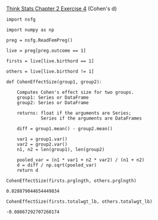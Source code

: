 [Think Stats Chapter 2 Exercise 4](http://greenteapress.com/thinkstats2/html/thinkstats2003.html#toc24) (Cohen's d)

>> 
```
import nsfg

import numpy as np
```
```
preg = nsfg.ReadFemPreg()

live = preg[preg.outcome == 1]
```
```
firsts = live[live.birthord == 1]

others = live[live.birthord != 1]
```
```
def CohenEffectSize(group1, group2):
    
    Computes Cohen's effect size for two groups. 
    group1: Series or DataFrame
    group2: Series or DataFrame

    returns: float if the arguments are Series;
             Series if the arguments are DataFrames
             
    diff = group1.mean() - group2.mean()

    var1 = group1.var()
    var2 = group2.var()
    n1, n2 = len(group1), len(group2)

    pooled_var = (n1 * var1 + n2 * var2) / (n1 + n2)
    d = diff / np.sqrt(pooled_var)
    return d
```
```
CohenEffectSize(firsts.prglngth, others.prglngth)

0.028879044654449834
```
        
```
CohenEffectSize(firsts.totalwgt_lb, others.totalwgt_lb)
    
-0.08867292707260174
```

    